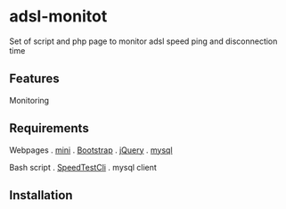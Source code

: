 # adsl-monitot 
Set of script and php page to monitor adsl speed ping and disconnection time

## Features
Monitoring 

## Requirements
Webpages
. [mini](https://github.com/panique/mini)
. [Bootstrap](http://getbootstrap.com/)
. [jQuery](http://jquery.com)
. [mysql](http://www.mysql.com/)

Bash script
. [SpeedTestCli](https://github.com/sivel/speedtest-cli)
. mysql client

## Installation













